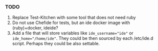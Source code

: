 ### TODO
1. Replace Test-Kitchen with some tool that does not need ruby
2. Do not use Chefide for tests, but an ide docker image with (ruby)+docker,
 ideide?
3. Add a file that will store variables like `ide_username="ide"` or
 `ide_home="/home/ide"`. They could be then sourced by each /etc/ide.d script.
 Perhaps they could be also settable.
